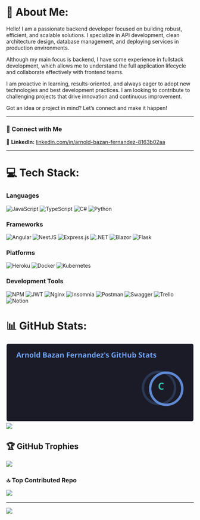 # 💫 About Me:

Hello! I am a passionate backend developer focused on building robust, efficient, and scalable solutions. I specialize in API development, clean architecture design, database management, and deploying services in production environments.

Although my main focus is backend, I have some experience in fullstack development, which allows me to understand the full application lifecycle and collaborate effectively with frontend teams.

I am proactive in learning, results-oriented, and always eager to adopt new technologies and best development practices. I am looking to contribute to challenging projects that drive innovation and continuous improvement.

Got an idea or project in mind? Let’s connect and make it happen!

---

### 🚀 Connect with Me

💼 **LinkedIn:** [linkedin.com/in/arnold-bazan-fernandez-8163b02aa](https://www.linkedin.com/in/arnold-bazan-fernandez-8163b02aa)

---

# 💻 Tech Stack:

### Languages

![JavaScript](https://img.shields.io/badge/javascript-%23323330.svg?style=for-the-badge&logo=javascript&logoColor=%23F7DF1E)
![TypeScript](https://img.shields.io/badge/typescript-%23007ACC.svg?style=for-the-badge&logo=typescript&logoColor=white)
![C#](https://img.shields.io/badge/c%23-%23239120.svg?style=for-the-badge&logo=csharp&logoColor=white)
![Python](https://img.shields.io/badge/python-%233776AB.svg?style=for-the-badge&logo=python&logoColor=white)

### Frameworks

![Angular](https://img.shields.io/badge/angular-%23DD0031.svg?style=for-the-badge&logo=angular&logoColor=white)
![NestJS](https://img.shields.io/badge/nestjs-%23E0234E.svg?style=for-the-badge&logo=nestjs&logoColor=white)
![Express.js](https://img.shields.io/badge/express.js-%23404d59.svg?style=for-the-badge&logo=express&logoColor=%2361DAFB)
![.NET](https://img.shields.io/badge/.NET-%230078D7.svg?style=for-the-badge&logo=dotnet&logoColor=white)
![Blazor](https://img.shields.io/badge/blazor-%23007ACC.svg?style=for-the-badge&logo=blazor&logoColor=white)
![Flask](https://img.shields.io/badge/flask-%23000000.svg?style=for-the-badge&logo=flask&logoColor=white)

### Platforms

![Heroku](https://img.shields.io/badge/heroku-%23430098.svg?style=for-the-badge&logo=heroku&logoColor=white)
![Docker](https://img.shields.io/badge/docker-%230db7ed.svg?style=for-the-badge&logo=docker&logoColor=white)
![Kubernetes](https://img.shields.io/badge/kubernetes-%23326ce5.svg?style=for-the-badge&logo=kubernetes&logoColor=white)

### Development Tools

![NPM](https://img.shields.io/badge/NPM-%23CB3837.svg?style=for-the-badge&logo=npm&logoColor=white)
![JWT](https://img.shields.io/badge/JWT-black?style=for-the-badge&logo=JSON%20web%20tokens)
![Nginx](https://img.shields.io/badge/nginx-%23009639.svg?style=for-the-badge&logo=nginx&logoColor=white)
![Insomnia](https://img.shields.io/badge/Insomnia-black?style=for-the-badge&logo=insomnia&logoColor=5849BE)
![Postman](https://img.shields.io/badge/Postman-FF6C37?style=for-the-badge&logo=postman&logoColor=white)
![Swagger](https://img.shields.io/badge/-Swagger-%23Clojure?style=for-the-badge&logo=swagger&logoColor=white)
![Trello](https://img.shields.io/badge/Trello-%23026AA7.svg?style=for-the-badge&logo=Trello&logoColor=white)
![Notion](https://img.shields.io/badge/Notion-%23000000.svg?style=for-the-badge&logo=notion&logoColor=white)

# 📊 GitHub Stats:

![GitHub Stats](./assets/stats.svg)
![](https://github-readme-streak-stats.herokuapp.com/?user=ArnoldBF&theme=tokyonight&hide_border=false)<br/>


## 🏆 GitHub Trophies

![](https://github-profile-trophy.vercel.app/?username=ArnoldBF&theme=tokyonight&no-frame=false&no-bg=false&margin-w=4)

### 🔝 Top Contributed Repo

![](https://github-contributor-stats.vercel.app/api?username=ArnoldBF&limit=8&theme=dark&combine_all_yearly_contributions=true)

---

[![](https://visitcount.itsvg.in/api?id=ArnoldBF&icon=0&color=0)](https://visitcount.itsvg.in)

<!-- Proudly created with GPRM ( https://gprm.itsvg.in ) -->
